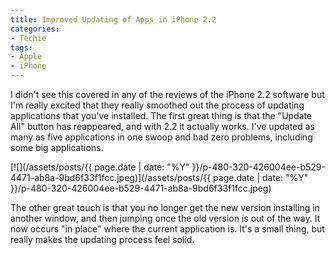 ```yaml
---
title: Improved Updating of Apps in iPhone 2.2
categories:
- Techie
tags:
- Apple
- iPhone
---
```


I didn't see this covered in any of the reviews of the iPhone 2.2 software but I'm really excited that they really smoothed out the process of updating applications that you've installed. The first great thing is that the "Update All" button has reappeared, and with 2.2 it actually works. I've updated as many as five applications in one swoop and had zero problems, including some big applications.

[![](/assets/posts/{{ page.date | date: "%Y" }}/p-480-320-426004ee-b529-4471-ab8a-9bd6f33f1fcc.jpeg)](/assets/posts/{{ page.date | date: "%Y" }}/p-480-320-426004ee-b529-4471-ab8a-9bd6f33f1fcc.jpeg)

The other great touch is that you no longer get the new version installing in another window, and then jumping once the old version is out of the way. It now occurs "in place" where the current application is. It's a small thing, but really makes the updating process feel solid.
